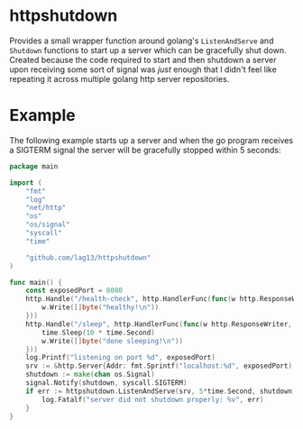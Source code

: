 # httpshutdown
Provides a small wrapper function around golang's `ListenAndServe` and
`Shutdown` functions to start up a server which can be gracefully shut
down. Created because the code required to start and then shutdown a
server upon receiving some sort of signal was *just* enough that I
didn't feel like repeating it across multiple golang http server
repositories.

# Example
The following example starts up a server and when the go program
receives a SIGTERM signal the server will be gracefully stopped within
5 seconds:

```go
package main

import (
	"fmt"
	"log"
	"net/http"
	"os"
	"os/signal"
	"syscall"
	"time"

	"github.com/lag13/httpshutdown"
)

func main() {
	const exposedPort = 8080
	http.Handle("/health-check", http.HandlerFunc(func(w http.ResponseWriter, r *http.Request) {
		w.Write([]byte("healthy!\n"))
	}))
	http.Handle("/sleep", http.HandlerFunc(func(w http.ResponseWriter, r *http.Request) {
		time.Sleep(10 * time.Second)
		w.Write([]byte("done sleeping!\n"))
	}))
	log.Printf("listening on port %d", exposedPort)
	srv := &http.Server{Addr: fmt.Sprintf("localhost:%d", exposedPort), Handler: http.DefaultServeMux}
	shutdown := make(chan os.Signal)
	signal.Notify(shutdown, syscall.SIGTERM)
	if err := httpshutdown.ListenAndServe(srv, 5*time.Second, shutdown); err != nil {
		log.Fatalf("server did not shutdown properly: %v", err)
	}
}
```
